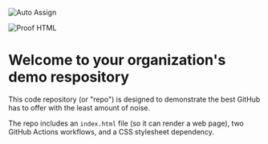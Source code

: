 ![Auto Assign](https://github.com/Basic-Capstone-Project/demo-repository/actions/workflows/auto-assign.yml/badge.svg)

![Proof HTML](https://github.com/Basic-Capstone-Project/demo-repository/actions/workflows/proof-html.yml/badge.svg)

# Welcome to your organization's demo respository
This code repository (or "repo") is designed to demonstrate the best GitHub has to offer with the least amount of noise.

The repo includes an `index.html` file (so it can render a web page), two GitHub Actions workflows, and a CSS stylesheet dependency.
